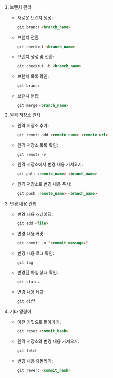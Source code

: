 
1. 브랜치 관리
   - 새로운 브랜치 생성: 
     ```markdown
     git branch <branch_name>
     ```
   - 브랜치 전환:
     ```markdown
     git checkout <branch_name>
     ```
   - 브랜치 생성 및 전환:
     ```markdown
     git checkout -b <branch_name>
     ```
   - 브랜치 목록 확인:
     ```markdown
     git branch
     ```
   - 브랜치 병합:
     ```markdown
     git merge <branch_name>
     ```

2. 원격 저장소 관리
   - 원격 저장소 추가:
     ```markdown
     git remote add <remote_name> <remote_url>
     ```
   - 원격 저장소 목록 확인:
     ```markdown
     git remote -v
     ```
   - 원격 저장소에서 변경 내용 가져오기:
     ```markdown
     git pull <remote_name> <branch_name>
     ```
   - 원격 저장소로 변경 내용 푸시:
     ```markdown
     git push <remote_name> <branch_name>
     ```

3. 변경 내용 관리
   - 변경 내용 스테이징:
     ```markdown
     git add <file>
     ```
   - 변경 내용 커밋:
     ```markdown
     git commit -m "<commit_message>"
     ```
   - 변경 내용 로그 확인:
     ```markdown
     git log
     ```
   - 변경된 파일 상태 확인:
     ```markdown
     git status
     ```
   - 변경 내용 비교:
     ```markdown
     git diff
     ```

4. 기타 명령어
   - 이전 커밋으로 돌아가기:
     ```markdown
     git reset <commit_hash>
     ```
   - 원격 저장소의 변경 내용 가져오기:
     ```markdown
     git fetch
     ```
   - 변경 내용 되돌리기:
     ```markdown
     git revert <commit_hash>
     ```
